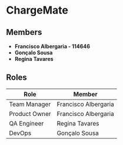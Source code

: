# ChargeMate

## Members

- **Francisco Albergaria - 114646**
- **Gonçalo Sousa**
- **Regina Tavares**

## Roles

| Role            | Member                    |
|-----------------|---------------------------|
| Team Manager    | Francisco Albergaria      |
| Product Owner   | Francisco Albergaria      |
| QA Engineer     | Regina Tavares            |
| DevOps          | Gonçalo Sousa             |
